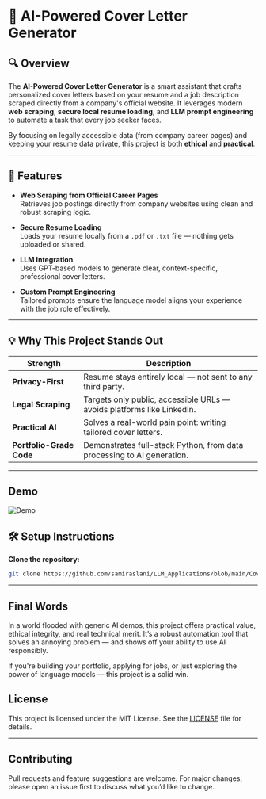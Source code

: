 # 📝 AI-Powered Cover Letter Generator

## 🔍 Overview

The **AI-Powered Cover Letter Generator** is a smart assistant that crafts personalized cover letters based on your resume and a job description scraped directly from a company's official website. It leverages modern **web scraping**, **secure local resume loading**, and **LLM prompt engineering** to automate a task that every job seeker faces.

By focusing on legally accessible data (from company career pages) and keeping your resume data private, this project is both **ethical** and **practical**.

---

## 🚀 Features

- **Web Scraping from Official Career Pages**  
  Retrieves job postings directly from company websites using clean and robust scraping logic.

- **Secure Resume Loading**  
  Loads your resume locally from a `.pdf` or `.txt` file — nothing gets uploaded or shared.

- **LLM Integration**  
  Uses GPT-based models to generate clear, context-specific, professional cover letters.

- **Custom Prompt Engineering**  
  Tailored prompts ensure the language model aligns your experience with the job role effectively.


---

## 💡 Why This Project Stands Out

|  Strength |  Description |
|------------|----------------|
| **Privacy-First** | Resume stays entirely local — not sent to any third party. |
| **Legal Scraping** | Targets only public, accessible URLs — avoids platforms like LinkedIn. |
| **Practical AI** | Solves a real-world pain point: writing tailored cover letters. |
| **Portfolio-Grade Code** | Demonstrates full-stack Python, from data processing to AI generation. |

---
## Demo 
![Demo](Output_gif.gif)


## 🛠️ Setup Instructions

**Clone the repository:**

```bash
git clone https://github.com/samiraslani/LLM_Applications/blob/main/Cover-Letter-Generator.git
```
---
## Final Words
In a world flooded with generic AI demos, this project offers practical value, ethical integrity, and real technical merit. It’s a robust automation tool that solves an annoying problem — and shows off your ability to use AI responsibly.

If you're building your portfolio, applying for jobs, or just exploring the power of language models — this project is a solid win.

## License

This project is licensed under the MIT License. See the [LICENSE](LICENSE) file for details.

---

## Contributing

Pull requests and feature suggestions are welcome. For major changes, please open an issue first to discuss what you’d like to change.

